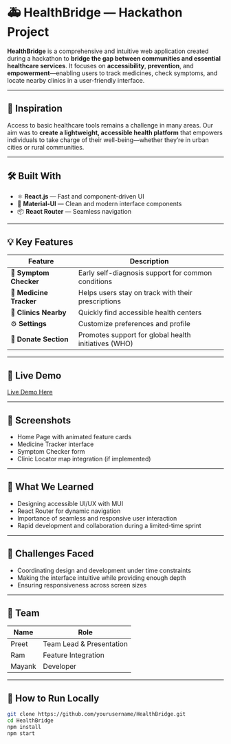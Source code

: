 # 🚑 HealthBridge — Hackathon Project

**HealthBridge** is a comprehensive and intuitive web application created during a hackathon to **bridge the gap between communities and essential healthcare services**. It focuses on **accessibility**, **prevention**, and **empowerment**—enabling users to track medicines, check symptoms, and locate nearby clinics in a user-friendly interface.

---

## 🌟 Inspiration

Access to basic healthcare tools remains a challenge in many areas. Our aim was to **create a lightweight, accessible health platform** that empowers individuals to take charge of their well-being—whether they’re in urban cities or rural communities.

---

## 🛠️ Built With

- ⚛️ **React.js** — Fast and component-driven UI
- 🎨 **Material-UI** — Clean and modern interface components
- 📦 **React Router** — Seamless navigation

---

## 💡 Key Features

| Feature              | Description |
|----------------------|-------------|
| 🧪 **Symptom Checker** | Early self-diagnosis support for common conditions |
| 💊 **Medicine Tracker** | Helps users stay on track with their prescriptions |
| 🏥 **Clinics Nearby** | Quickly find accessible health centers |
| ⚙️ **Settings** | Customize preferences and profile |
| 💚 **Donate Section** | Promotes support for global health initiatives (WHO) |

---

## 🚀 Live Demo


[Live Demo Here](https://your-live-link.com)

---

## 📸 Screenshots


- Home Page with animated feature cards  
- Medicine Tracker interface  
- Symptom Checker form  
- Clinic Locator map integration (if implemented)

---

## 🧠 What We Learned

- Designing accessible UI/UX with MUI
- React Router for dynamic navigation
- Importance of seamless and responsive user interaction
- Rapid development and collaboration during a limited-time sprint

---

## 🎯 Challenges Faced

- Coordinating design and development under time constraints
- Making the interface intuitive while providing enough depth
- Ensuring responsiveness across screen sizes

---

## 👥 Team

| Name | Role |
|------|------|
| Preet | Team Lead & Presentation |
| Ram | Feature Integration |
| Mayank | Developer |

---

## 📌 How to Run Locally

```bash
git clone https://github.com/yourusername/HealthBridge.git
cd HealthBridge
npm install
npm start
